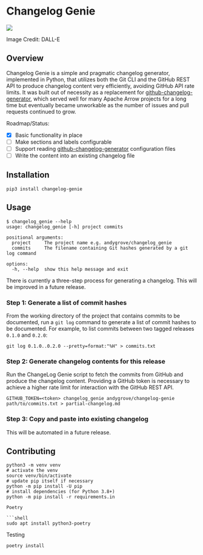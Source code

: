 # Changelog Genie

![](changelog-genie.png)

Image Credit: DALL-E

## Overview

Changelog Genie is a simple and pragmatic changelog generator, implemented in Python, that utilizes both the Git CLI 
and the GitHub REST API to produce changelog content very efficiently, avoiding GitHub API rate limits. It was built 
out of necessity as a replacement for [github-changelog-generator](https://github.com/github-changelog-generator/github-changelog-generator),
which served well for many Apache Arrow projects for a long time but eventually became unworkable as the number of 
issues and pull requests continued to grow.

Roadmap/Status:

- [x] Basic functionality in place
- [ ] Make sections and labels configurable
- [ ] Support reading [github-changelog-generator](https://github.com/github-changelog-generator/github-changelog-generator) configuration files
- [ ] Write the content into an existing changelog file

## Installation

```pip3 install changelog-genie```

## Usage

```shell
$ changelog_genie --help
usage: changelog_genie [-h] project commits

positional arguments:
  project     The project name e.g. andygrove/changelog_genie
  commits     The filename containing Git hashes generated by a git log command

options:
  -h, --help  show this help message and exit
```

There is currently a three-step process for generating a changelog. This will be improved in a future release.

### Step 1: Generate a list of commit hashes

From the working directory of the project that contains commits to be documented, run a `git log` command to generate 
a list of commit hashes to be documented. For example, to list commits between two tagged 
releases `0.1.0` and `0.2.0`: 

```shell
git log 0.1.0..0.2.0 --pretty=format:"%H" > commits.txt
```

### Step 2: Generate changelog contents for this release

Run the ChangeLog Genie script to fetch the commits from GitHub and produce the changelog content. Providing a GitHub token is 
necessary to achieve a higher rate limit for interaction with the GitHub REST API. 

```shell
GITHUB_TOKEN=<token> changelog_genie andygrove/changelog-genie path/to/commits.txt > partial-changelog.md
```

### Step 3: Copy and paste into existing changelog

This will be automated in a future release.

## Contributing

```shell
python3 -m venv venv
# activate the venv
source venv/bin/activate
# update pip itself if necessary
python -m pip install -U pip
# install dependencies (for Python 3.8+)
python -m pip install -r requirements.in

Poetry

```shell
sudo apt install python3-poetry
```

Testing

```shell
poetry install
```

